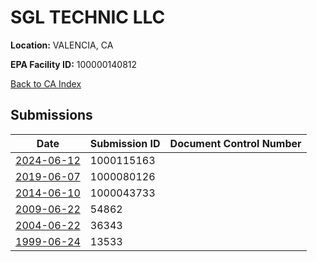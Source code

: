 # SGL TECHNIC LLC

**Location:** VALENCIA, CA

**EPA Facility ID:** 100000140812

[Back to CA Index](../../index.md)

## Submissions

| Date | Submission ID | Document Control Number |
|------|--------------|-------------------------|
| [2024-06-12](submissions/1000115163.md) | 1000115163 |  |
| [2019-06-07](submissions/1000080126.md) | 1000080126 |  |
| [2014-06-10](submissions/1000043733.md) | 1000043733 |  |
| [2009-06-22](submissions/54862.md) | 54862 |  |
| [2004-06-22](submissions/36343.md) | 36343 |  |
| [1999-06-24](submissions/13533.md) | 13533 |  |
